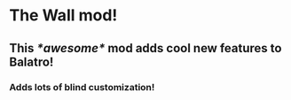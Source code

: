 # **The Wall mod!**

## This *\*awesome\** mod adds cool new features to Balatro!

### Adds lots of blind customization!

